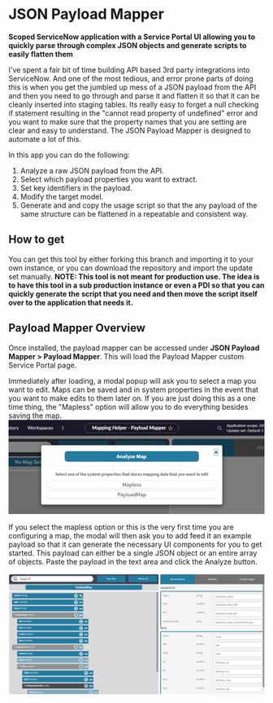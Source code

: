 
# JSON Payload Mapper
**Scoped ServiceNow application with a Service Portal UI allowing you to quickly parse through complex JSON objects and generate scripts to easily flatten them**

I've spent a fair bit of time building API based 3rd party integrations into ServiceNow. And one of the most tedious, and error prone parts of doing this is when you get the jumbled up mess of a JSON payload from the API and then you need to go through and parse it and flatten it so that it can be cleanly inserted into staging tables. Its really easy to forget a null checking if statement resulting in the "cannot read property of undefined" error and you want to make sure that the property names that you are setting are clear and easy to understand. The JSON Payload Mapper is designed to automate a lot of this.

In this app you can do the following:
 1. Analyze a raw JSON payload from the API.
 2. Select which payload properties you want to extract.
 3. Set key identifiers in the payload.
 4. Modify the target model.
 5. Generate and and copy the usage script so that the any payload of the same structure can be flattened in a repeatable and consistent way.

## How to get
You can get this tool by either forking this branch and importing it to your own instance, or you can download the repository and import the update set manually.
**NOTE: This tool is not meant for production use. The idea is to have this tool in a sub production instance or even a PDI so that you can quickly generate the script that you need and then move the script itself over to the application that needs it.**

## Payload Mapper Overview
Once installed, the payload mapper can be accessed under **JSON Payload Mapper > Payload Mapper**. This will load the Payload Mapper custom Service Portal page. 

Immediately after loading, a modal popup will ask you to select a map you want to edit. Maps can be saved and in system properties in the event that you want to make edits to them later on. If you are just doing this as a one time thing, the "Mapless" option will allow you to do everything besides saving the map.
![](Docs/Payload%20Mapper%20%28Map%20Select%29.png)

If you select the mapless option or this is the very first time you are configuring a map, the modal will then ask you to add feed it an example payload so that it can generate the necessary UI components for you to get started. This payload can either be a single JSON object or an entire array of objects. Paste the payload in the text area and click the Analyze button.

![](Docs/Payload%20Mapper%20%28MapScreen%20LG%29.png)


